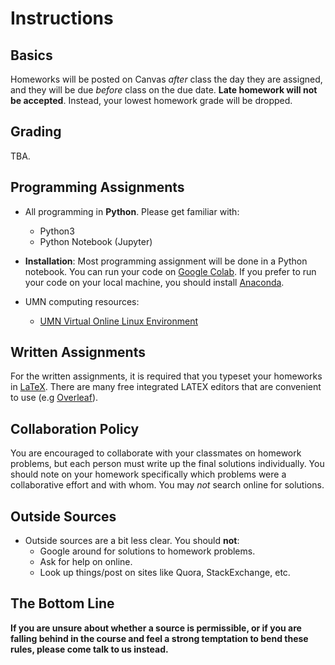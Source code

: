 # Instructions

## Basics

Homeworks will be posted on Canvas *after* class the day they are assigned, and
they will be due *before* class on the due date. **Late homework will not be
accepted**. Instead, your lowest homework grade will be dropped.

## Grading

TBA.

## Programming Assignments

- All programming in **Python**. Please get familiar with:
	- Python3
	- Python Notebook (Jupyter)

- **Installation**: Most programming assignment will be done in a
Python notebook.  You can run your code on [Google
Colab](https://colab.research.google.com/).  If you prefer to run your
code on your local machine, you should install
[Anaconda](https://www.anaconda.com/distribution/).

	<!-- - a [VirtualBox](https://www.virtualbox.org/) virtual environment -->
    <!-- with all of the packages pre-installed -->

- UMN computing resources:
	- [UMN Virtual Online Linux Environment](https://vole.cse.umn.edu )


## Written Assignments

For the written assignments, it is required that you typeset your
homeworks in [LaTeX](https://www.latex-tutorial.com/). There are many
free integrated LATEX editors that are convenient to use (e.g
[Overleaf](https://www.overleaf.com)).

## Collaboration Policy

You are encouraged to collaborate with your classmates on homework
problems, but each person must write up the final solutions
individually. You should note on your homework specifically which
problems were a collaborative effort and with whom. You may *not*
search online for solutions.


## Outside Sources
- Outside sources are a bit less clear. You should **not**:
	- Google around for solutions to homework problems.
	- Ask for help on online.
	- Look up things/post on sites like Quora, StackExchange, etc.

## The Bottom Line

**If you are unsure about whether a source is permissible, or if you
are falling behind in the course and feel a strong temptation to bend
these rules, please come talk to us instead.**
